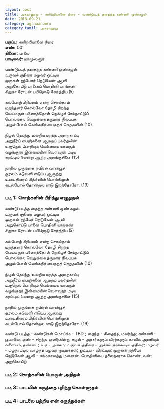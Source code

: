 ```yaml
---
layout: post
title: அகநானூறு - களிற்றியானை நிரை - வண்டுபடத் ததைந்த கண்ணி ஒண்கழல்
date: 2018-09-21
category: aganaanooru
category_tamil: அகநானூறு
---
```


**பகுப்பு:** களிற்றியானை நிரை <br/>
**எண்:** 001 <br/>
**திணை:** பாலை <br/>
**பாடியவர்:** மாமூலனார் <br/>
<br/>
வண்டுபடத் ததைந்த கண்ணி ஒண்கழல் <br/>
உருவக் குதிரை மழவர் ஓட்டிய <br/>
முருகன் நற்போர் நெடுவேள் ஆவி <br/>
அறுகோட்டு யானைப் பொதினி யாங்கண் <br/>
சிறுகா ரோடன் பயினொடு சேர்த்திய (5) <br/>
<br/>
கல்போற் பிரியலம் என்ற சொல்தாம் <br/>
மறந்தனர் கொல்லோ தோழி சிறந்த <br/>
வேய்மருள் பணைத்தோள் நெகிழச் சேய்நாட்டுப் <br/>
பொலங்கல வெறுக்கை தருமார் நிலம்பக <br/>
அழல்போல் வெங்கதிர் பைதறத் தெறுதலின் (10) <br/>
<br/>
நிழல் தேய்ந்து உலறிய மரத்த அறைகாய்பு <br/>
அறுநீர்ப் பைஞ்சுனை ஆமறப் புலர்தலின் <br/>
உகுநெல் பொரியும் வெம்மைய யாவரும் <br/>
வழங்குநர் இன்மையின் வௌவுநர் மடிய <br/>
சுரம்புல் லென்ற ஆற்ற அலங்குசினை (15) <br/>
<br/>
நாரில் முருங்கை நவிரல் வான்பூச் <br/>
சூரலம் கடுவளி எடுப்ப ஆருற்று <br/>
உடைதிரைப் பிதிர்வின் பொங்கிமுன் <br/>
கடல்போல் தோன்றல காடு இறந்தோரோ. (19) <br/>

### படி 1: சொற்களின் பிரித்து எழுதுதல்

வண்டு படத்த தைந்த கண்ணி ஒண் கழல் <br/>
உருவக் குதிரை மழவர் ஓட்டிய <br/>
முருகன் நற்பேர் நெடுவேள் ஆவி <br/>
அறுகொட்டு யானை பொதினி யாங்கண் <br/>
சிறுகா ரோடன் பயினொடு சேர்த்திய (5) <br/>
<br/>
கல்போற் பிரியலம் என்ற சொல்தாம் <br/>
மறந்தனர் கொல்லோ தோழி சிறந்த <br/>
வேய்மருள் பணைத்தோள் நெகிழச் சேய்நாட்டுப் <br/>
பொலங்கல வெறுக்கை தருமார் நிலம்பக <br/>
அழல்போல் வெங்கதிர் பைதறத் தெறுதலின் (10) <br/>
<br/>
நிழல் தேய்ந்து உலறிய மரத்த அறைகாய்பு <br/>
அறுநீர்ப் பைஞ்சுனை ஆமறப் புலர்தலின் <br/>
உகுநெல் பொரியும் வெம்மைய யாவரும் <br/>
வழங்குநர் இன்மையின் வௌவுநர் மடிய <br/>
சுரம்புல் லென்ற ஆற்ற அலங்குசினை (15) <br/>
<br/>
நாரில் முருங்கை நவிரல் வான்பூச் <br/>
சூரலம் கடுவளி எடுப்ப ஆருற்று <br/>
உடைதிரைப் பிதிர்வின் பொங்கிமுன் <br/>
கடல்போல் தோன்றல காடு இறந்தோரோ. (19) <br/>

வண்டு படத்த - வண்டுகள் மொய்க்க - TBD ; தைந்த - சிதைந்த, மலர்ந்த; கண்ணி - பூமாலை; ஒண் - சிறந்த, ஒளிர்கின்ற; 
கழல் - அரசர்களும் வீரர்களும் காலில் அணியும் வளையம், தண்டை; உரு - அச்சம்; உருவக் குதிரை - அச்சம் தரக்கூடிய குதிரை; 
மழவர் - மழநாட்டில் வாழ்ந்த மழவர் குடிமக்கள்; ஓட்டிய - விரட்டிய; முருகன் நற்பேர் நெடுவேள் ஆவி - சங்ககாலத்து மன்னன். பொதினியை தலைநகராக கொண்டவன்; அறுகொட்டு



### படி 2: சொற்களின் பொருள் அறிதல்



### படி 3: பாடலின் கருத்தை புரிந்து கொள்ளுதல்


### படி 4: பாடலை பற்றிய என் கருத்துக்கள்